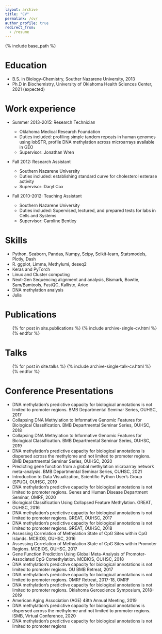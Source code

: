 ```yaml
---
layout: archive
title: "CV"
permalink: /cv/
author_profile: true
redirect_from:
  - /resume
---
```


{% include base_path %}

Education
======
* B.S. in Biology-Chemistry, Souther Nazarene University, 2013
* Ph.D in Biochemistry, University of Oklahoma Health Sciences Center, 2021 (expected)

Work experience
======
* Summer 2013-2015: Research Technician
  * Oklahoma Medical Research Foundation
  * Duties included: profiling simple tandem repeats in human genomes using lobSTR, profile DNA methylation across microarrays available in GEO
  * Supervisor: Jonathan Wren

* Fall 2012: Research Assistant
  * Southern Nazarene University
  * Duties included: establishing standard curve for cholesterol esterase activity
  * Supervisor: Daryl Cox

* Fall 2010-2012: Teaching Assistant
  * Southern Nazarene University
  * Duties included: Supervised, lectured, and prepared tests for labs in Cells and Systems
  * Supervisor: Caroline Bentley

Skills
======
* Python. Seaborn, Pandas, Numpy, Scipy, Scikit-learn, Statsmodels, Plotly, Dash
* R. ggplot, Limma, Methylumi, deseq2
* Keras and PyTorch
* Linux and Cluster computing
* Next-Gen Sequencing alignment and analysis, Bismark, Bowtie, Sam/Bamtools, FastQC, Kallisto, Arioc
* DNA methylation analysis
* Julia

Publications
======
  <ul>{% for post in site.publications %}
    {% include archive-single-cv.html %}
  {% endfor %}</ul>
  
Talks
======
  <ul>{% for post in site.talks %}
    {% include archive-single-talk-cv.html %}
  {% endfor %}</ul>

Conference Presentations
======
* DNA methylation’s predictive capacity for biological annotations is not limited to promoter regions. BMB Departmental Seminar Series, OUHSC, 2017
* Collapsing DNA Methylation to Informative Genomic Features for Biological Classification. BMB Departmental Seminar Series, OUHSC, 2018
* Collapsing DNA Methylation to Informative Genomic Features for Biological Classification. BMB Departmental Seminar Series, OUHSC, 2019
* DNA methylation’s predictive capacity for biological annotations is dispersed across the methylome and not limited to promoter regions. BMB Departmental Seminar Series, OUHSC, 2020
* Predicting gene function from a global methylation microarray network meta-analysis. BMB Departmental Seminar Series, OUHSC, 2021
* Introduction to Data Visualization, Scientific Python User’s Group (SPUG), OUHSC, 2019
* DNA methylation’s predictive capacity for biological annotations is not limited to promoter regions. Genes and Human Disease Department Seminar, OMRF, 2020
* Biological Classification Using Collapsed Feature Methylation. GREAT, OUHSC, 2016
* DNA methylation’s predictive capacity for biological annotations is not limited to promoter regions. GREAT, OUHSC, 2017
* DNA methylation’s predictive capacity for biological annotations is not limited to promoter regions. GREAT, OUHSC, 2018
* Assessing Correlation of Methylation State of CpG Sites within CpG Islands. MCBIOS, OUHSC, 2016
* Assessing Correlation of Methylation State of CpG Sites within Promoter Regions. MCBIOS, OUHSC, 2017
* Gene Function Prediction Using Global Meta-Analysis of Promoter-Associated CpG Comethylation. MCBIOS, OUHSC, 2018
* DNA methylation’s predictive capacity for biological annotations is not limited to promoter regions. OU BMB Retreat, 2017
* DNA methylation’s predictive capacity for biological annotations is not limited to promoter regions. OMRF Retreat, 2017-18, OMRF
* DNA methylation’s predictive capacity for biological annotations is not limited to promoter regions. Oklahoma Geroscience Symposium, 2018-2019
* American Aging Association (AGE) 48th Annual Meeting, 2019
* DNA methylation’s predictive capacity for biological annotations is dispersed across the methylome and not limited to promoter regions. ISMB, Virtual Conference, 2020
* DNA methylation’s predictive capacity for biological annotations is not limited to promoter regions

